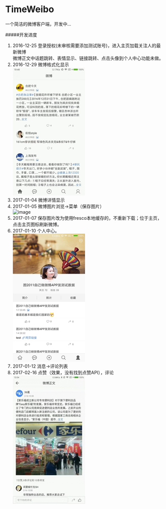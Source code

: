 # TimeWeibo
一个简洁的微博客户端，开发中...<p>
#####开发进度
1. 2016-12-25 登录授权(未审核需要添加测试账号)，进入主页加载关注人的最新微博<br>
微博正文中话题跳转、表情显示、链接跳转、点击头像到个人中心功能未做。<br>
2. 2016-12-29 微博格式化显示<br>
![image](https://github.com/yanxing/TimeWeibo/raw/master/image/5.gif)
2. 2017-01-04 微博详情显示<br>
3. 2017-01-05 微博图片浏览->菜单（保存图片）<br>
![image](https://github.com/yanxing/TimeWeibo/raw/master/image/4.gif)<br>
4. 2017-01-07 保存图片改为使用fresco本地缓存的，不重新下载；位于主页，点击主页图标刷新微博。<br>
5. 2017-01-10 个人中心。<br>
![image](https://github.com/yanxing/TimeWeibo/raw/master/image/6.png)
6. 2017-01-12 消息->评论列表<br>
7. 2017-02-16 点赞（效果，没有找到点赞API），评论<br>
![image](https://github.com/yanxing/TimeWeibo/raw/master/image/7.gif)
